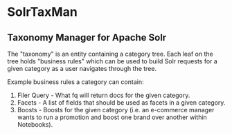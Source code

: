 SolrTaxMan
==========


## Taxonomy Manager for Apache Solr


The "taxonomy" is an entity containing a category tree. Each leaf on the tree holds "business rules" which can be used to build Solr requests for a given category as a user navigates through the tree.

Example business rules a category can contain:
1.  Filer Query - What fq will return docs for the given category.
2.  Facets - A list of fields that should be used as facets in a given category.
3.  Boosts - Boosts for the given category (i.e. an e-commerce manager wants to run a promotion and boost one brand over another within Notebooks).
